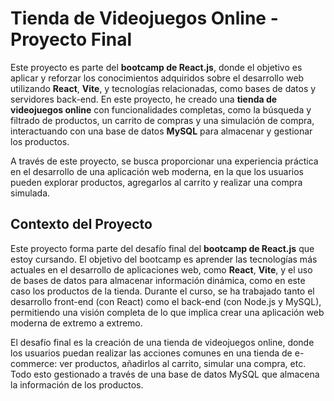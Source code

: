 # Tienda de Videojuegos Online - Proyecto Final

Este proyecto es parte del **bootcamp de React.js**, donde el objetivo es aplicar y reforzar los conocimientos adquiridos sobre el desarrollo web utilizando **React**, **Vite**, y tecnologías relacionadas, como bases de datos y servidores back-end. En este proyecto, he creado una **tienda de videojuegos online** con funcionalidades completas, como la búsqueda y filtrado de productos, un carrito de compras y una simulación de compra, interactuando con una base de datos **MySQL** para almacenar y gestionar los productos.

A través de este proyecto, se busca proporcionar una experiencia práctica en el desarrollo de una aplicación web moderna, en la que los usuarios pueden explorar productos, agregarlos al carrito y realizar una compra simulada.

## Contexto del Proyecto

Este proyecto forma parte del desafío final del **bootcamp de React.js** que estoy cursando. El objetivo del bootcamp es aprender las tecnologías más actuales en el desarrollo de aplicaciones web, como **React**, **Vite**, y el uso de bases de datos para almacenar información dinámica, como en este caso los productos de la tienda. Durante el curso, se ha trabajado tanto el desarrollo front-end (con React) como el back-end (con Node.js y MySQL), permitiendo una visión completa de lo que implica crear una aplicación web moderna de extremo a extremo.

El desafío final es la creación de una tienda de videojuegos online, donde los usuarios puedan realizar las acciones comunes en una tienda de e-commerce: ver productos, añadirlos al carrito, simular una compra, etc. Todo esto gestionado a través de una base de datos MySQL que almacena la información de los productos.
